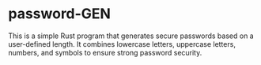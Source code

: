 # password-GEN
This is a simple Rust program that generates  secure passwords based on a user-defined length. It combines lowercase letters, uppercase letters, numbers, and symbols to ensure strong password security.
